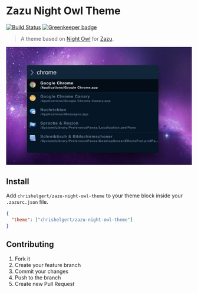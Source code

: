 # Zazu Night Owl Theme

[![Build Status](https://travis-ci.org/chrishelgert/zazu-night-owl-theme.svg?branch=master)](https://travis-ci.org/chrishelgert/zazu-night-owl-theme)
[![Greenkeeper badge](https://badges.greenkeeper.io/chrishelgert/zazu-night-owl-theme.svg)](https://greenkeeper.io/)

> A theme based on [Night Owl](https://github.com/sdras/night-owl-vscode-theme) for [Zazu](https://github.com/tinytacoteam/zazu).

![screenshot](./screenshot.png)

## Install

Add `chrishelgert/zazu-night-owl-theme` to your theme block inside your `.zazurc.json` file.

```json
{
  "theme": ["chrishelgert/zazu-night-owl-theme"]
}
```

## Contributing

1. Fork it
2. Create your feature branch
3. Commit your changes
4. Push to the branch
5. Create new Pull Request
